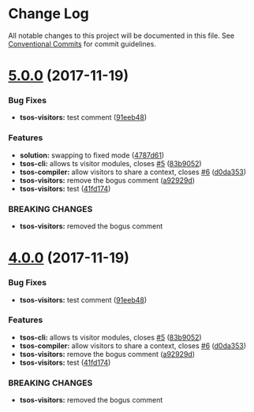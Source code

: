 # Change Log

All notable changes to this project will be documented in this file.
See [Conventional Commits](https://conventionalcommits.org) for commit guidelines.

<a name="5.0.0"></a>
# [5.0.0](https://github.com/brad-jones/tsos/compare/v1.3.1...v5.0.0) (2017-11-19)


### Bug Fixes

* **tsos-visitors:** test comment ([91eeb48](https://github.com/brad-jones/tsos/commit/91eeb48))


### Features

* **solution:** swapping to fixed mode ([4787d61](https://github.com/brad-jones/tsos/commit/4787d61))
* **tsos-cli:** allows ts visitor modules, closes [#5](https://github.com/brad-jones/tsos/issues/5) ([83b9052](https://github.com/brad-jones/tsos/commit/83b9052))
* **tsos-compiler:** allow visitors to share a context, closes [#6](https://github.com/brad-jones/tsos/issues/6) ([d0da353](https://github.com/brad-jones/tsos/commit/d0da353))
* **tsos-visitors:** remove the bogus comment ([a92929d](https://github.com/brad-jones/tsos/commit/a92929d))
* **tsos-visitors:** test ([41fd174](https://github.com/brad-jones/tsos/commit/41fd174))


### BREAKING CHANGES

* **tsos-visitors:** removed the bogus comment




<a name="4.0.0"></a>
# [4.0.0](https://github.com/brad-jones/tsos/compare/v1.3.1...v4.0.0) (2017-11-19)


### Bug Fixes

* **tsos-visitors:** test comment ([91eeb48](https://github.com/brad-jones/tsos/commit/91eeb48))


### Features

* **tsos-cli:** allows ts visitor modules, closes [#5](https://github.com/brad-jones/tsos/issues/5) ([83b9052](https://github.com/brad-jones/tsos/commit/83b9052))
* **tsos-compiler:** allow visitors to share a context, closes [#6](https://github.com/brad-jones/tsos/issues/6) ([d0da353](https://github.com/brad-jones/tsos/commit/d0da353))
* **tsos-visitors:** remove the bogus comment ([a92929d](https://github.com/brad-jones/tsos/commit/a92929d))
* **tsos-visitors:** test ([41fd174](https://github.com/brad-jones/tsos/commit/41fd174))


### BREAKING CHANGES

* **tsos-visitors:** removed the bogus comment
